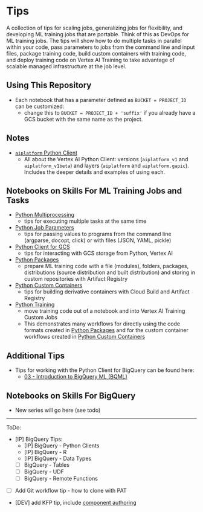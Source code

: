 # Tips
A collection of tips for scaling jobs, generalizing jobs for flexibility, and developing ML training jobs that are portable.  Think of this as DevOps for ML training jobs.  The tips will show how to do multiple tasks in parallel within your code, pass parameters to jobs from the command line and input files, package training code, build custom containers with training code, and deploy training code on Vertex AI Training to take advantage of scalable managed infrastructure at the job level.

## Using This Repository
- Each notebook that has a parameter defined as `BUCKET = PROJECT_ID` can be customized:
    - change this to `BUCKET = PROJECT_ID + 'suffix'` if you already have a GCS bucket with the same name as the project.  

## Notes
- [`aiplatform` Python Client](./aiplatform_notes.md)
    - All about the Vertex AI Python Client: versions (`aiplatform_v1` and `aiplatform_v1beta`) and layers (`aiplatform` and `aiplatform.gapic`).  Includes the deeper details and examples of using each.

## Notebooks on Skills For ML Training Jobs and Tasks
- [Python Multiprocessing](./Python%20Multiprocessing.ipynb)
    - tips for executing multiple tasks at the same time
- [Python Job Parameters](./Python%20Job%20Parameters.ipynb)
    - tips for passing values to programs from the command line (argparse, docopt, click) or with files (JSON, YAML, pickle)
- [Python Client for GCS](./Python%20Client%20for%20GCS.ipynb)
    - tips for interacting with GCS storage from Python, Vertex AI
- [Python Packages](./Python%20Packages.ipynb)
    - prepare ML training code with a file (modules), folders, packages, distributions (source distribution and built distribution) and storing in custom repositories with Artifact Registry
- [Python Custom Containers](./Python%20Custom%20Containers.ipynb)
    - tips for building derivative containers with Cloud Build and Artifact Registry
- [Python Training](./Python%20Training.ipynb)
    - move training code out of a notebook and into Vertex AI Training Custom Jobs
    - This demonstrates many workflows for directly using the code formats created in [Python Packages](./Python%20Packages.ipynb) and for the custom container workflows created in [Python Custom Containers](./Python%20Custom%20Containers.ipynb)

## Additional Tips
- Tips for working with the Python Client for BigQuery can be found here:
    - [03 - Introduction to BigQuery ML (BQML)](../03%20-%20BigQuery%20ML%20(BQML)/03%20-%20Introduction%20to%20BigQuery%20ML%20(BQML).ipynb)
    
## Notebooks on Skills For BigQuery
- New series will go here (see todo)


---
ToDo:
- [IP] BigQuery Tips:
    - [IP] BigQuery - Python Clients
    - [IP] BigQuery - R
    - [IP] BigQuery - Data Types
    - [ ] BigQuery - Tables
    - [ ] BigQuery - UDF
    - [ ] BigQuery - Remote Functions
- [ ] Add Git workflow tip - how to clone with PAT
- [DEV] add KFP tip, include [component authoring](https://www.kubeflow.org/docs/components/pipelines/v2/author-a-pipeline/components/#author-a-component)